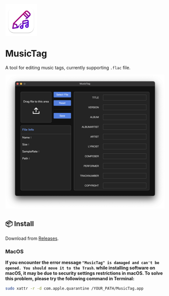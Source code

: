 <img src="./build/appicon.png" width="100px" align="center">

# MusicTag
A tool for editing music tags, currently supporting `.flac` file.

![](./images/1.png)

## 📦 Install
Download from [Releases](https://github.com/Adam7066/MusicTag/releases).

### MacOS
**If you encounter the error message `"MusicTag" is damaged and can't be opened. You should move it to the Trash`. while installing software on macOS, it may be due to security settings restrictions in macOS. To solve this problem, please try the following command in Terminal:**
```bash
sudo xattr -r -d com.apple.quarantine /YOUR_PATH/MusicTag.app
```
